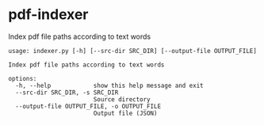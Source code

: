 # pdf-indexer
Index pdf file paths according to text words

```
usage: indexer.py [-h] [--src-dir SRC_DIR] [--output-file OUTPUT_FILE]

Index pdf file paths according to text words

options:
  -h, --help            show this help message and exit
  --src-dir SRC_DIR, -s SRC_DIR
                        Source directory
  --output-file OUTPUT_FILE, -o OUTPUT_FILE
                        Output file (JSON)
```
